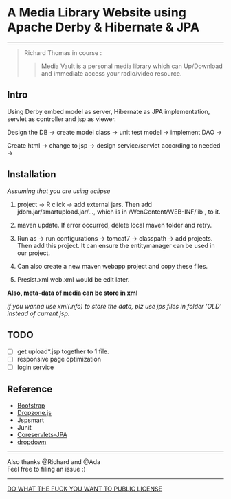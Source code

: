 # A Media Library Website using Apache Derby & Hibernate & JPA
---  
> Richard Thomas in course :
>> Media Vault is a personal media library which can Up/Download and immediate access your radio/video resource.


## Intro

Using Derby embed model as server, Hibernate as JPA implementation, servlet as controller and jsp as viewer.  

Design the DB -> create model class -> unit test model ->  implement DAO ->

Create html -> change to jsp -> design service/servlet according to needed ->

## Installation  

*Assuming that you are using eclipse*  

1. project -> R click -> add external jars. Then add jdom.jar/smartupload.jar/...,  which is in /WenContent/WEB-INF/lib , to it.  

2. maven update. If error occurred, delete local maven folder and retry.

3. Run as -> run configurations -> tomcat7 -> classpath -> add projects. Then add this project. It can ensure the entitymanager can be used in our project.

4. Can also create a new maven webapp project and copy these files.

5. Presist.xml web.xml would be edit later.

**Also, meta-data of media can be store in xml**  

*if you wanna use xml(.nfo) to store the data, plz use jps files in folder 'OLD' instead of current jsp.*

## TODO
- [ ] get upload*.jsp together to 1 file.
- [ ] responsive page optimization
- [ ] login service

## Reference
- [Bootstrap](https://github.com/twbs/bootstrap)
- [Dropzone.js](http://www.dropzonejs.com/)
- Jspsmart
- Junit
- [Coreservlets-JPA](http://www.coreservlets.com)
- [dropdown](https://github.com/CWSpear/bootstrap-hover-dropdown)

---
Also thanks @Richard and @Ada   
Feel free to filing an issue :)

---  
[DO WHAT THE FUCK YOU WANT TO PUBLIC LICENSE](http://www.wtfpl.net/txt/copying/)
